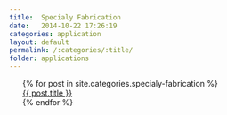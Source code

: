 ```yaml
---
title:  Specialy Fabrication
date:   2014-10-22 17:26:19
categories: application
layout: default
permalink: /:categories/:title/
folder: applications
---
```

<ul>
  {% for post in site.categories.specialy-fabrication %}
    <div>
      <a href="{{ post.url }}">{{ post.title }}</a>
    </div>
  {% endfor %}
</ul>